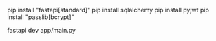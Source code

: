 pip install "fastapi[standard]"
pip install sqlalchemy
pip install pyjwt
pip install "passlib[bcrypt]"

fastapi dev app/main.py